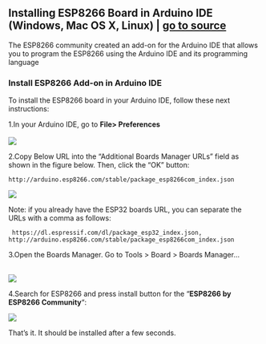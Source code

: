 ## Installing ESP8266 Board in Arduino IDE (Windows, Mac OS X, Linux) | <a href="https://randomnerdtutorials.com/how-to-install-esp8266-board-arduino-ide/">go to source</a>
The ESP8266 community created an add-on for the Arduino IDE that allows you to program the ESP8266 using the Arduino IDE and its programming language

### Install ESP8266 Add-on in Arduino IDE
To install the ESP8266 board in your Arduino IDE, follow these next instructions:

1.In your Arduino IDE, go to <b> File> Preferences</b> <br/><br/>
<img src="https://i1.wp.com/randomnerdtutorials.com/wp-content/uploads/2019/07/Install-ESP8266-Board-add-on-in-Arduino-IDE-open-preferences.png?w=197&quality=100&strip=all&ssl=1"/>

2.Copy Below URL into the “Additional Boards Manager URLs” field as shown in the figure below. Then, click the “OK” button:  
        
    http://arduino.esp8266.com/stable/package_esp8266com_index.json 
  
 <img src="https://i2.wp.com/randomnerdtutorials.com/wp-content/uploads/2019/07/Install-ESP8266-Board-add-on-in-Arduino-IDE-enter-URL.png?w=722&quality=100&strip=all&ssl=1"/> 
 
 Note: if you already have the ESP32 boards URL, you can separate the URLs with a comma as follows:
 
     https://dl.espressif.com/dl/package_esp32_index.json, http://arduino.esp8266.com/stable/package_esp8266com_index.json
     
3.Open the Boards Manager. Go to Tools > Board > Boards Manager… <br/><br/>

<img src="https://i0.wp.com/randomnerdtutorials.com/wp-content/uploads/2019/07/Install-ESP8266-Board-add-on-in-Arduino-IDE-open-boards-manager.png?w=671&quality=100&strip=all&ssl=1"/>

4.Search for ESP8266 and press install button for the “<b>ESP8266 by ESP8266 Community</b>“: <br/>

<img src="https://i2.wp.com/randomnerdtutorials.com/wp-content/uploads/2019/07/Install-ESP8266-Board-add-on-in-Arduino-IDE-search-ESP8266.png?w=786&quality=100&strip=all&ssl=1"/>

That’s it. It should be installed after a few seconds.
